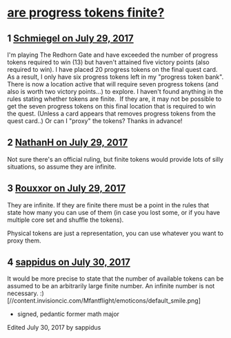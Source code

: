 # [are progress tokens finite?](https://community.fantasyflightgames.com/topic/255218-are-progress-tokens-finite/)

## 1 [Schmiegel on July 29, 2017](https://community.fantasyflightgames.com/topic/255218-are-progress-tokens-finite/?do=findComment&comment=2904174)

I'm playing The Redhorn Gate and have exceeded the number of progress tokens required to win (13) but haven't attained five victory points (also required to win). I have placed 20 progress tokens on the final quest card. As a result, I only have six progress tokens left in my "progress token bank". There is now a location active that will require seven progress tokens (and also is worth two victory points...) to explore. I haven't found anything in the rules stating whether tokens are finite.  If they are, it may not be possible to get the seven progress tokens on this final location that is required to win the quest. (Unless a card appears that removes progress tokens from the quest card..) Or can I "proxy" the tokens? Thanks in advance!

## 2 [NathanH on July 29, 2017](https://community.fantasyflightgames.com/topic/255218-are-progress-tokens-finite/?do=findComment&comment=2904201)

Not sure there's an official ruling, but finite tokens would provide lots of silly situations, so assume they are infinite.

## 3 [Rouxxor on July 29, 2017](https://community.fantasyflightgames.com/topic/255218-are-progress-tokens-finite/?do=findComment&comment=2904274)

They are infinite. If they are finite there must be a point in the rules that state how many you can use of them (in case you lost some, or if you have multiple core set and shuffle the tokens).

Physical tokens are just a representation, you can use whatever you want to proxy them.

## 4 [sappidus on July 30, 2017](https://community.fantasyflightgames.com/topic/255218-are-progress-tokens-finite/?do=findComment&comment=2905453)

It would be more precise to state that the number of available tokens can be assumed to be an arbitrarily large finite number. An infinite number is not necessary. :) [//content.invisioncic.com/Mfantflight/emoticons/default_smile.png]

- signed, pedantic former math major

Edited July 30, 2017 by sappidus

